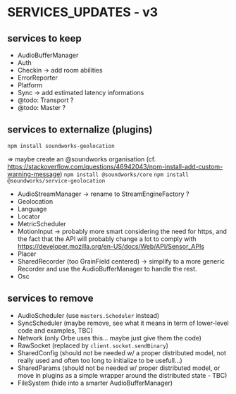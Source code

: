 # SERVICES_UPDATES - v3

## services to keep

- AudioBufferManager
- Auth
- Checkin -> add room abilities
- ErrorReporter
- Platform
- Sync -> add estimated latency informations
- @todo: Transport ?
- @todo: Master ?

## services to externalize (plugins)
`npm install soundworks-geolocation` 

=> maybe create an @soundworks organisation
(cf. https://stackoverflow.com/questions/46942043/npm-install-add-custom-warning-message)
`npm install @soundworks/core`
`npm install @soundworks/service-geolocation`

- AudioStreamManager -> rename to StreamEngineFactory ?
- Geolocation
- Language
- Locator
- MetricScheduler
- MotionInput -> probably more smart considering the need for https, and the fact that the API will probably change a lot to comply with https://developer.mozilla.org/en-US/docs/Web/API/Sensor_APIs
- Placer
- SharedRecorder (too GrainField centered) -> simplify to a more generic Recorder and use the AudioBufferManager to handle the rest.
- Osc

## services to remove

- AudioScheduler (use `masters.Scheduler` instead)
- SyncScheduler (maybe remove, see what it means in term of lower-level code and examples, TBC)
- Network (only Orbe uses this... maybe just give them the code)
- RawSocket (replaced by `client.socket.sendBinary`)
- SharedConfig (should not be needed w/ a proper distributed model, not really used and often too long to initialize to be usefull…)
- SharedParams (should not be needed w/ proper distributed model, or move in plugins as a simple wrapper around the distributed state - TBC)
- FileSystem (hide into a smarter AudioBufferManager)
